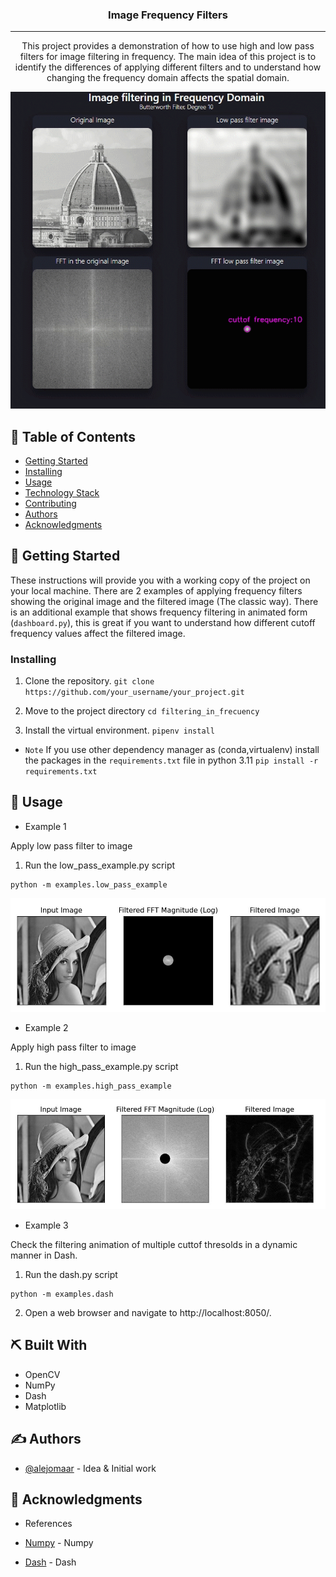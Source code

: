 <h3 align="center">Image Frequency Filters</h3>


---

<p align="center"> This project provides a demonstration of how to use high and low pass filters for image filtering in frequency. The main idea of this project is to identify the differences of applying different filters and to understand how changing the frequency domain affects the spatial domain.
    <br> 
</p>

<p align="center">
  <img src="img/dashboard.gif" alt="Animated image Frequency Filter"/>
</p>


## 📝 Table of Contents
- [Getting Started](#getting_started)
- [Installing](#installing)
- [Usage](#usage)
- [Technology Stack](#tech_stack)
- [Contributing](../CONTRIBUTING.md)
- [Authors](#authors)
- [Acknowledgments](#acknowledgments)


## 🏁 Getting Started <a name = "getting_started"></a>

These instructions will provide you with a working copy of the project on your local machine. There are 2 examples of applying frequency filters showing the original image and the filtered image (The classic way). There is an additional example that shows frequency filtering in animated form (`dashboard.py`), this is great if you want to understand how different cutoff frequency values affect the filtered image.

### Installing <a name="installing"></a>

1. Clone the repository.
   `git clone https://github.com/your_username/your_project.git`

2. Move to the project directory
   `cd filtering_in_frecuency`

3. Install the virtual environment.
   `pipenv install`

* `Note` If you use other dependency manager as (conda,virtualenv) install the packages in the `requirements.txt` file in python 3.11
   `pip install -r requirements.txt`

## 🎈 Usage <a name="usage"></a>

- Example 1

Apply low pass filter to image

1. Run the low_pass_example.py script

```
python -m examples.low_pass_example
```

![image info](img/low_pass.jpg)

- Example 2

Apply high pass filter to image

1. Run the high_pass_example.py script

```
python -m examples.high_pass_example
```


![image info](img/high_pass.jpg)

- Example 3

Check the filtering animation of multiple cuttof thresolds in a dynamic manner in Dash.

1. Run the dash.py script

```
python -m examples.dash
```

2. Open a web browser and navigate to http://localhost:8050/.

## ⛏️ Built With <a name = "tech_stack"></a>

- OpenCV
- NumPy
- Dash
- Matplotlib

## ✍️ Authors <a name = "authors"></a>

- [@alejomaar](https://github.com/alejomaar) - Idea & Initial work

## 🎉 Acknowledgments <a name = "acknowledgments"></a>

- References

- [Numpy](https://numpy.org/doc/stable/) - Numpy
- [Dash](https://dash.plotly.com/) - Dash
